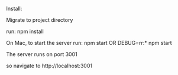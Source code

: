Install:

Migrate to project directory

run: npm install

On Mac, to start the server run: npm start OR DEBUG=rr:* npm start

The server runs on port 3001

so navigate to http://localhost:3001
